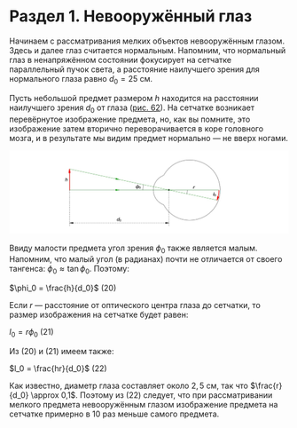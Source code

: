  # Раздел 1. Невооружённый глаз
Начинаем с рассматривания мелких объектов невооружённым глазом. Здесь и далее глаз считается нормальным. Напомним, что нормальный глаз в ненапряжённом состоянии фокусирует на сетчатке параллельный пучок света, а расстояние наилучшего зрения для нормального глаза равно $d_0 = 25$ см.

Пусть небольшой предмет размером $h$ находится на расстоянии наилучшего зрения $d_0$ от глаза ([рис. 62](/image/Рисунок62.jpg)). На сетчатке возникает перевёрнутое изображение предмета, но, как вы помните, это изображение затем вторично переворачивается в коре головного мозга, и в результате мы видим предмет нормально — не вверх ногами.

![Рассматривание мелкого предмета невооружённым глазом](/image/Рисунок62.jpg)

Ввиду малости предмета угол зрения $\phi_0$ также является малым. Напомним, что малый угол (в радианах) почти не отличается от своего тангенса: $\phi_0 \approx \tan \phi_0$. Поэтому:

$\phi_0 = \frac{h}{d_0}$ (20)

Если $r$ — расстояние от оптического центра глаза до сетчатки, то размер изображения на сетчатке будет равен:

$l_0 = r \phi_0$ (21)

Из (20) и (21) имеем также:

$l_0 = \frac{hr}{d_0}$ (22)

Как известно, диаметр глаза составляет около $2,5$ см, так что $\frac{r}{d_0} \approx 0,1$. Поэтому из (22) следует, что при рассматривании мелкого предмета невооружённым глазом изображение предмета на сетчатке примерно в 10 раз меньше самого предмета.

